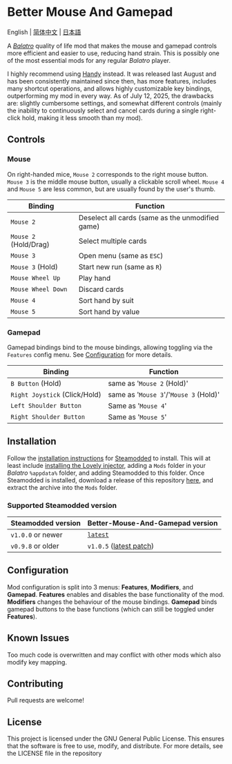 # Better Mouse And Gamepad

English | [简体中文](/README_ZH.md) | [日本語](/README_JP.md)

A [*Balatro*](https://store.steampowered.com/app/2379780/Balatro/) quality of life
mod that makes the mouse and gamepad controls more efficient and easier to use,
reducing hand strain. This is possibly one of the most essential mods for any
regular *Balatro* player.

I highly recommend using [Handy](https://github.com/SleepyG11/HandyBalatro) instead.
It was released last August and has been consistently maintained since then,
has more features, includes many shortcut operations, and allows highly customizable
key bindings, outperforming my mod in every way. As of July 12, 2025, the drawbacks
are: slightly cumbersome settings, and somewhat different controls (mainly the
inability to continuously select and cancel cards during a single right-click hold,
making it less smooth than my mod).

## Controls

### Mouse
On right-handed mice, `Mouse 2` corresponds to the right mouse button.
`Mouse 3` is the middle mouse button, usually a clickable scroll wheel.
`Mouse 4` and `Mouse 5` are less common, but are usually found by the
user's thumb.

| Binding               | Function                                         |
| ---                   | ---                                              |
| `Mouse 2`             | Deselect all cards (same as the unmodified game) |
| `Mouse 2` (Hold/Drag) | Select multiple cards                            |
| `Mouse 3`             | Open menu (same as `ESC`)                        |
| `Mouse 3` (Hold)      | Start new run (same as `R`)                      |
| `Mouse Wheel Up`      | Play hand                                        |
| `Mouse Wheel Down`    | Discard cards                                    |
| `Mouse 4`             | Sort hand by suit                                |
| `Mouse 5`             | Sort hand by value                               |

### Gamepad

Gamepad bindings bind to the mouse bindings, allowing toggling via the
`Features` config menu. See [Configuration](#configuration) for more details.

| Binding                       | Function                               |
| ---                           | ---                                    |
| `B Button` (Hold)             | same as '`Mouse 2` (Hold)'             |
| `Right Joystick` (Click/Hold) | same as '`Mouse 3`'/'`Mouse 3` (Hold)' |
| `Left Shoulder Button`        | Same as '`Mouse 4`'                    |
| `Right Shoulder Button`       | Same as '`Mouse 5`'                    |

## Installation

Follow the
[installation instructions](https://github.com/Steamodded/smods/wiki)
for
[Steamodded](https://github.com/Steamodded/smods)
to install. This will at least include
[installing the Lovely injector](https://github.com/ethangreen-dev/lovely-injector?tab=readme-ov-file#manual-installation),
adding a `Mods` folder in your *Balatro* `%appdata%` folder, and adding
Steamodded to this folder. Once Steamodded is installed, download a
release of this repository
[here](https://github.com/Kooluve/Better-Mouse-And-Gamepad/releases),
and extract the archive into the `Mods` folder.

### Supported Steamodded version

| Steamodded version   | Better-Mouse-And-Gamepad version |
| ---                  | ---                              |
| `v1.0.0` or newer    | [`latest`](https://github.com/Kooluve/Better-Mouse-And-Gamepad/releases/latest) |
| `v0.9.8` or older    | `v1.0.5` ([latest patch](https://github.com/Kooluve/Better-Mouse-And-Gamepad/releases/tag/v1.0.5d)) |

## Configuration

Mod configuration is split into 3 menus: **Features**, **Modifiers**, and **Gamepad**.
**Features** enables and disables the base functionality of the mod.
**Modifiers** changes the behaviour of the mouse bindings.
**Gamepad** binds gamepad buttons to the base functions
(which can still be toggled under **Features**).

## Known Issues

Too much code is overwritten and may conflict with other mods which also modify
key mapping.

## Contributing

Pull requests are welcome!

## License

This project is licensed under the GNU General Public License. This ensures that
the software is free to use, modify, and distribute. For more details, see the
LICENSE file in the repository
